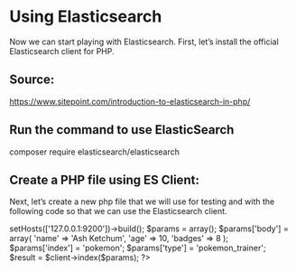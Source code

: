 # Using Elasticsearch
Now we can start playing with Elasticsearch. First, let’s install the official Elasticsearch client for PHP.
## Source: 
https://www.sitepoint.com/introduction-to-elasticsearch-in-php/

## Run the command to use ElasticSearch
composer require elasticsearch/elasticsearch

## Create a PHP file using ES Client:
Next, let’s create a new php file that we will use for testing and with the following code so that we can use the Elasticsearch client.

<?php
require 'vendor/autoload.php';

$client = new Elasticsearch\Client();

//echo $_SERVER["DOCUMENT_ROOT"];

require '../../../../vendor/autoload.php';

//$client = new Elasticsearch\Client();


use Elasticsearch\ClientBuilder;
$client = ClientBuilder::create()->setHosts(['127.0.0.1:9200'])->build();


$params = array();
$params['body']  = array(
  'name' => 'Ash Ketchum',
  'age' => 10,
  'badges' => 8
);

$params['index'] = 'pokemon';
$params['type']  = 'pokemon_trainer';

$result = $client->index($params);

?>
